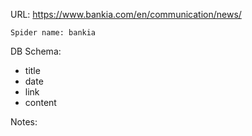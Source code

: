 URL: https://www.bankia.com/en/communication/news/

    Spider name: bankia

DB Schema:
- title
- date
- link
- content

Notes: